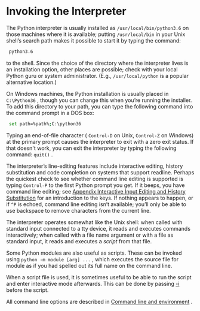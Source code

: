 <a id="invoking-the-interpreter" style="width:0;height:0;margin:0;padding:0;">&zwnj;</a>

# Invoking the Interpreter

The Python interpreter is usually installed as  ```/usr/local/bin/python3.6```  on those machines where it is available; putting  ```/usr/local/bin```  in your Unix shell’s search path makes it possible to start it by typing the command:

```bash
 python3.6
```

to the shell. Since the choice of the directory where the interpreter lives is an installation option, other places are possible; check with your local Python guru or system administrator. (E.g.,  ```/usr/local/python```  is a popular alternative location.)

On Windows machines, the Python installation is usually placed in  ```C:\Python36``` , though you can change this when you’re running the installer. To add this directory to your path, you can type the following command into the command prompt in a DOS box:

```bash
 set path=%path%;C:\python36
```

Typing an end-of-file character ( ```Control-D```  on Unix,  ```Control-Z```  on Windows) at the primary prompt causes the interpreter to exit with a zero exit status. If that doesn't work, you can exit the interpreter by typing the following command:  ```quit()``` .

The interpreter’s line-editing features include interactive editing, history substitution and code completion on systems that support readline. Perhaps the quickest check to see whether command line editing is supported is typing  ```Control-P```  to the first Python prompt you get. If it beeps, you have command line editing; see  [Appendix Interactive Input Editing and History Substitution](https://docs.python.org/3/tutorial/interactive.html#tut-interacting)  for an introduction to the keys. If nothing appears to happen, or if  ```^P```  is echoed, command line editing isn’t available; you’ll only be able to use backspace to remove characters from the current line.

The interpreter operates somewhat like the Unix shell: when called with standard input connected to a tty device, it reads and executes commands interactively; when called with a file name argument or with a file as standard input, it reads and executes a  *script*  from that file.

Some Python modules are also useful as scripts. These can be invoked using  ```python -m module [arg] ...``` ,  which executes the source file for module as if you had spelled out its full name on the command line.

When a script file is used, it is sometimes useful to be able to run the script and enter interactive mode afterwards. This can be done by passing  [-i](https://docs.python.org/3/using/cmdline.html#cmdoption-i)  before the script.

All command line options are described in  [Command line and environment](https://docs.python.org/3/using/cmdline.html#using-on-general) .